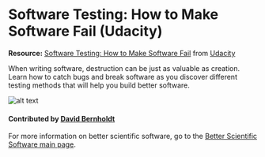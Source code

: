 # Software Testing: How to Make Software Fail (Udacity)

**Resource:** [Software Testing: How to Make Software Fail](https://www.udacity.com/course/software-testing--cs258) from [Udacity](https://www.udacity.com/)

When writing software, destruction can be just as valuable as creation. Learn how to catch bugs and break software as you discover different testing methods that will help you build better software.

![alt text](https://upload.wikimedia.org/wikipedia/commons/thumb/3/3b/Udacity_logo.png/320px-Udacity_logo.png "Udacity Logo")

#### Contributed by [David Bernholdt](http://github.com/bernhold)

For more information on better scientific software, go to the [Better Scientific Software main page](http://betterscientificsoftware.info).

<!---
Publish: yes
Categories: Reliability, skills
Topics: testing
Tags: training, video
Level: 2
Prerequisites: defaults
Aggregate: none
--->
